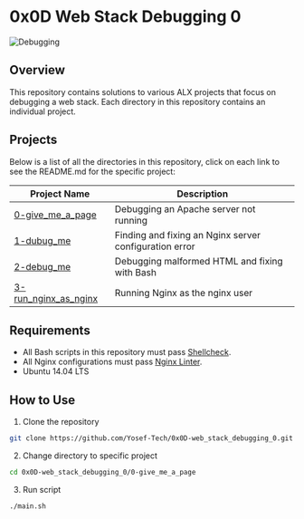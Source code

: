 # 0x0D Web Stack Debugging 0

![Debugging](https://res.cloudinary.com/bitkoin/image/upload/v1614642575/debug_bedoig.png)

## Overview

This repository contains solutions to various ALX projects that focus on debugging a web stack. Each directory in this repository contains an individual project.

## Projects

Below is a list of all the directories in this repository, click on each link to see the README.md for the specific project:

| Project Name                         | Description                                       |
| ----------------------------------- | ------------------------------------------------- |
| [0-give_me_a_page](./0-give_me_a_page/) | Debugging an Apache server not running             |
| [1-dubug_me](./1-dubug_me/)           | Finding and fixing an Nginx server configuration error |
| [2-debug_me](./2-debug_me/)           | Debugging malformed HTML and fixing with Bash      |
| [3-run_nginx_as_nginx](./3-run_nginx_as_nginx/) | Running Nginx as the nginx user          |

## Requirements

* All Bash scripts in this repository must pass [Shellcheck](https://github.com/koalaman/shellcheck).
* All Nginx configurations must pass [Nginx Linter](https://github.com/ajmyyra/nginx-linter).
* Ubuntu 14.04 LTS

## How to Use

1. Clone the repository

```bash
git clone https://github.com/Yosef-Tech/0x0D-web_stack_debugging_0.git
```

2. Change directory to specific project

```bash
cd 0x0D-web_stack_debugging_0/0-give_me_a_page
```

3. Run script

```bash
./main.sh
```
